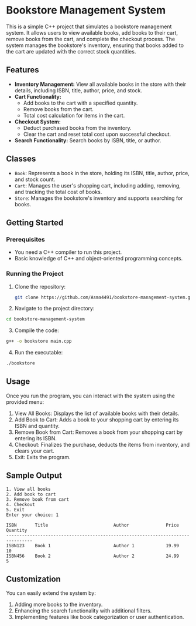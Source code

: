 # Bookstore Management System

This is a simple C++ project that simulates a bookstore management system. It allows users to view available books, add books to their cart, remove books from the cart, and complete the checkout process. The system manages the bookstore's inventory, ensuring that books added to the cart are updated with the correct stock quantities.

## Features

- **Inventory Management:** View all available books in the store with their details, including ISBN, title, author, price, and stock.
- **Cart Functionality:** 
  - Add books to the cart with a specified quantity.
  - Remove books from the cart.
  - Total cost calculation for items in the cart.
- **Checkout System:** 
  - Deduct purchased books from the inventory.
  - Clear the cart and reset total cost upon successful checkout.
- **Search Functionality:** Search books by ISBN, title, or author.

## Classes

- `Book`: Represents a book in the store, holding its ISBN, title, author, price, and stock count.
- `Cart`: Manages the user's shopping cart, including adding, removing, and tracking the total cost of books.
- `Store`: Manages the bookstore's inventory and supports searching for books.

## Getting Started

### Prerequisites

- You need a C++ compiler to run this project.
- Basic knowledge of C++ and object-oriented programming concepts.

### Running the Project

1. Clone the repository:
   ```bash
   git clone https://github.com/Asma4491/bookstore-management-system.git

2. Navigate to the project directory:

```bash
cd bookstore-management-system
```
3. Compile the code:

```bash
g++ -o bookstore main.cpp
```
4. Run the executable:

```bash
./bookstore
```
## Usage

Once you run the program, you can interact with the system using the provided menu:

1. View All Books: Displays the list of available books with their details.
2. Add Book to Cart: Adds a book to your shopping cart by entering its ISBN and quantity.
3. Remove Book from Cart: Removes a book from your shopping cart by entering its ISBN.
4. Checkout: Finalizes the purchase, deducts the items from inventory, and clears your cart.
5. Exit: Exits the program.


## Sample Output

```
1. View all books
2. Add book to cart
3. Remove book from cart
4. Checkout
5. Exit
Enter your choice: 1

ISBN       Title                         Author              Price    Quantity
--------------------------------------------------------------------------------
ISBN123    Book 1                        Author 1            19.99        10
ISBN456    Book 2                        Author 2            24.99         5
```

## Customization
You can easily extend the system by:

1. Adding more books to the inventory.
2. Enhancing the search functionality with additional filters.
3. Implementing features like book categorization or user authentication.
